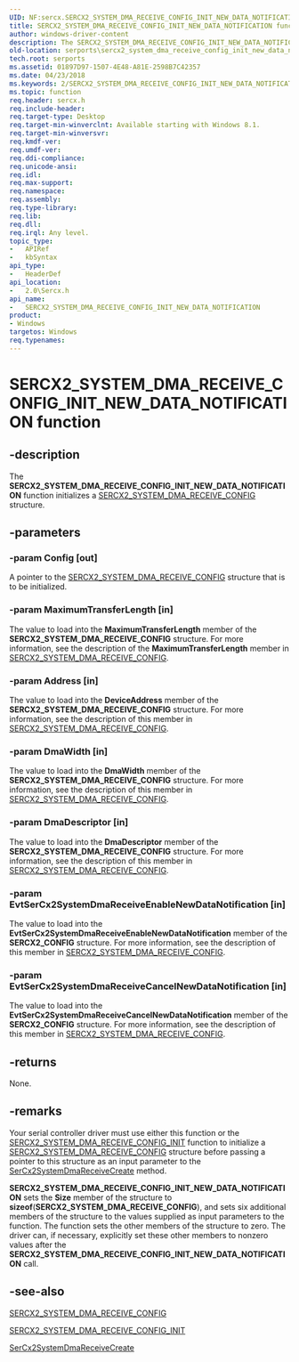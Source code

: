 ```yaml
---
UID: NF:sercx.SERCX2_SYSTEM_DMA_RECEIVE_CONFIG_INIT_NEW_DATA_NOTIFICATION
title: SERCX2_SYSTEM_DMA_RECEIVE_CONFIG_INIT_NEW_DATA_NOTIFICATION function
author: windows-driver-content
description: The SERCX2_SYSTEM_DMA_RECEIVE_CONFIG_INIT_NEW_DATA_NOTIFICATION function initializes a SERCX2_SYSTEM_DMA_RECEIVE_CONFIG structure.
old-location: serports\sercx2_system_dma_receive_config_init_new_data_notification.htm
tech.root: serports
ms.assetid: 01897D97-1507-4E48-A81E-2598B7C42357
ms.date: 04/23/2018
ms.keywords: 2/SERCX2_SYSTEM_DMA_RECEIVE_CONFIG_INIT_NEW_DATA_NOTIFICATION, SERCX2_SYSTEM_DMA_RECEIVE_CONFIG_INIT_NEW_DATA_NOTIFICATION, SERCX2_SYSTEM_DMA_RECEIVE_CONFIG_INIT_NEW_DATA_NOTIFICATION function [Serial Ports], serports.sercx2_system_dma_receive_config_init_new_data_notification
ms.topic: function
req.header: sercx.h
req.include-header: 
req.target-type: Desktop
req.target-min-winverclnt: Available starting with Windows 8.1.
req.target-min-winversvr: 
req.kmdf-ver: 
req.umdf-ver: 
req.ddi-compliance: 
req.unicode-ansi: 
req.idl: 
req.max-support: 
req.namespace: 
req.assembly: 
req.type-library: 
req.lib: 
req.dll: 
req.irql: Any level.
topic_type:
-	APIRef
-	kbSyntax
api_type:
-	HeaderDef
api_location:
-	2.0\Sercx.h
api_name:
-	SERCX2_SYSTEM_DMA_RECEIVE_CONFIG_INIT_NEW_DATA_NOTIFICATION
product:
- Windows
targetos: Windows
req.typenames: 
---
```


# SERCX2_SYSTEM_DMA_RECEIVE_CONFIG_INIT_NEW_DATA_NOTIFICATION function


## -description


The <b>SERCX2_SYSTEM_DMA_RECEIVE_CONFIG_INIT_NEW_DATA_NOTIFICATION</b> function initializes a <a href="https://msdn.microsoft.com/library/windows/hardware/dn265339">SERCX2_SYSTEM_DMA_RECEIVE_CONFIG</a> structure.


## -parameters




### -param Config [out]

A pointer to the <a href="https://msdn.microsoft.com/library/windows/hardware/dn265339">SERCX2_SYSTEM_DMA_RECEIVE_CONFIG</a> structure that is to be initialized.


### -param MaximumTransferLength [in]

The value to load into the <b>MaximumTransferLength</b> member of the <b>SERCX2_SYSTEM_DMA_RECEIVE_CONFIG</b> structure. For more information, see the description of the <b>MaximumTransferLength</b> member in <a href="https://msdn.microsoft.com/library/windows/hardware/dn265339">SERCX2_SYSTEM_DMA_RECEIVE_CONFIG</a>.


### -param Address [in]

The value to load into the <b>DeviceAddress</b> member of the <b>SERCX2_SYSTEM_DMA_RECEIVE_CONFIG</b> structure. For more information, see the description of this member in <a href="https://msdn.microsoft.com/library/windows/hardware/dn265339">SERCX2_SYSTEM_DMA_RECEIVE_CONFIG</a>.


### -param DmaWidth [in]

The value to load into the <b>DmaWidth</b> member of the <b>SERCX2_SYSTEM_DMA_RECEIVE_CONFIG</b> structure. For more information, see the description of this member in <a href="https://msdn.microsoft.com/library/windows/hardware/dn265339">SERCX2_SYSTEM_DMA_RECEIVE_CONFIG</a>.


### -param DmaDescriptor [in]

The value to load into the <b>DmaDescriptor</b> member of the <b>SERCX2_SYSTEM_DMA_RECEIVE_CONFIG</b> structure. For more information, see the description of this member in <a href="https://msdn.microsoft.com/library/windows/hardware/dn265339">SERCX2_SYSTEM_DMA_RECEIVE_CONFIG</a>.


### -param EvtSerCx2SystemDmaReceiveEnableNewDataNotification [in]

The value to load into the <b>EvtSerCx2SystemDmaReceiveEnableNewDataNotification</b> member of the <b>SERCX2_CONFIG</b> structure. For more information, see the description of this member in <a href="https://msdn.microsoft.com/library/windows/hardware/dn265339">SERCX2_SYSTEM_DMA_RECEIVE_CONFIG</a>.


### -param EvtSerCx2SystemDmaReceiveCancelNewDataNotification [in]

The value to load into the <b>EvtSerCx2SystemDmaReceiveCancelNewDataNotification</b> member of the <b>SERCX2_CONFIG</b> structure. For more information, see the description of this member in <a href="https://msdn.microsoft.com/library/windows/hardware/dn265339">SERCX2_SYSTEM_DMA_RECEIVE_CONFIG</a>.


## -returns



None.




## -remarks



Your serial controller driver must use either this function or the <a href="https://msdn.microsoft.com/library/windows/hardware/dn265340">SERCX2_SYSTEM_DMA_RECEIVE_CONFIG_INIT</a> function to initialize a <a href="https://msdn.microsoft.com/library/windows/hardware/dn265339">SERCX2_SYSTEM_DMA_RECEIVE_CONFIG</a> structure before passing a pointer to this structure as an input parameter to the <a href="https://msdn.microsoft.com/library/windows/hardware/dn265279">SerCx2SystemDmaReceiveCreate</a> method.

<b>SERCX2_SYSTEM_DMA_RECEIVE_CONFIG_INIT_NEW_DATA_NOTIFICATION</b> sets the <b>Size</b> member of the structure to <b>sizeof</b>(<b>SERCX2_SYSTEM_DMA_RECEIVE_CONFIG</b>), and sets six additional members of the structure to the values supplied as input parameters to the function. The function sets the other members of the structure to zero. The driver can, if necessary, explicitly set these other members to nonzero values after the <b>SERCX2_SYSTEM_DMA_RECEIVE_CONFIG_INIT_NEW_DATA_NOTIFICATION</b> call.




## -see-also




<a href="https://msdn.microsoft.com/library/windows/hardware/dn265339">SERCX2_SYSTEM_DMA_RECEIVE_CONFIG</a>



<a href="https://msdn.microsoft.com/library/windows/hardware/dn265340">SERCX2_SYSTEM_DMA_RECEIVE_CONFIG_INIT</a>



<a href="https://msdn.microsoft.com/library/windows/hardware/dn265279">SerCx2SystemDmaReceiveCreate</a>
 

 


